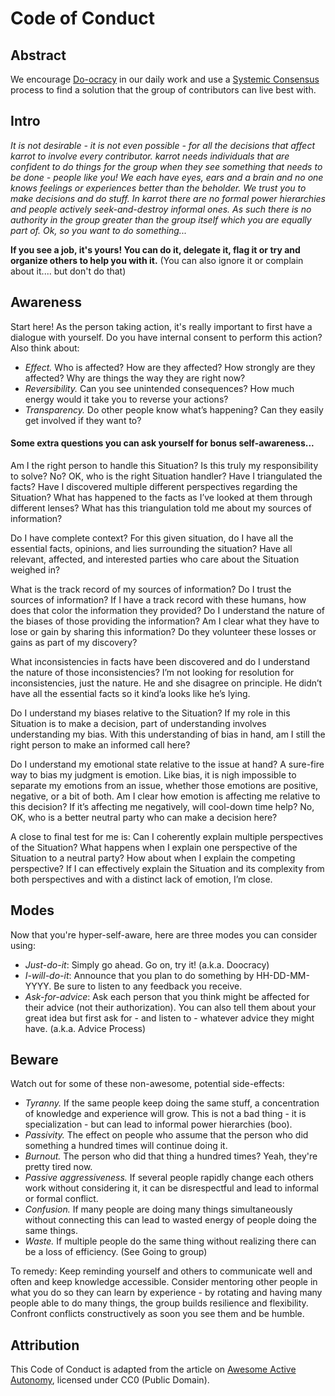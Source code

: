 # Code of Conduct

## Abstract

We encourage [Do-ocracy](https://www.noisebridge.net/wiki/Do-ocracy) in our daily work and use a [Systemic Consensus](https://yunity.atlassian.net/wiki/spaces/YUN/pages/13828248/Systemic+consensus) process to find a solution that the group of contributors can live best with.

## Intro

_It is not desirable - it is not even possible - for all the decisions that affect karrot to involve every contributor. karrot needs individuals that are confident to do things for the group when they see something that needs to be done - people like you! We each have eyes, ears and a brain and no one knows feelings or experiences better than the beholder. We trust you to make decisions and do stuff. In karrot there are no formal power hierarchies and people actively seek-and-destroy informal ones. As such there is no authority in the group greater than the group itself which you are equally part of. Ok, so you want to do something..._

**If you see a job, it's yours! You can do it, delegate it, flag it or try and organize others to help you with it.** (You can also ignore it or complain about it.... but don't do that)

## Awareness

Start here! As the person taking action, it's really important to first have a dialogue with yourself. Do you have internal consent to perform this action? Also think about:

- *Effect.* Who is affected? How are they affected? How strongly are they affected? Why are things the way they are right now?
- *Reversibility.* Can you see unintended consequences? How much energy would it take you to reverse your actions?
- *Transparency.* Do other people know what’s happening? Can they easily get involved if they want to?

#### Some extra questions you can ask yourself for bonus self-awareness...

Am I the right person to handle this Situation? Is this truly my responsibility to solve? No? OK, who is the right Situation handler? Have I triangulated the facts? Have I discovered multiple different perspectives regarding the Situation? What has happened to the facts as I’ve looked at them through different lenses? What has this triangulation told me about my sources of information?

Do I have complete context? For this given situation, do I have all the essential facts, opinions, and lies surrounding the situation? Have all relevant, affected, and interested parties who care about the Situation weighed in?

What is the track record of my sources of information? Do I trust the sources of information? If I have a track record with these humans, how does that color the information they provided? Do I understand the nature of the biases of those providing the information? Am I clear what they have to lose or gain by sharing this information? Do they volunteer these losses or gains as part of my discovery?

What inconsistencies in facts have been discovered and do I understand the nature of those inconsistencies? I’m not looking for resolution for inconsistencies, just the nature. He and she disagree on principle. He didn’t have all the essential facts so it kind’a looks like he’s lying.

Do I understand my biases relative to the Situation? If my role in this Situation is to make a decision, part of understanding involves understanding my bias. With this understanding of bias in hand, am I still the right person to make an informed call here?

Do I understand my emotional state relative to the issue at hand? A sure-fire way to bias my judgment is emotion. Like bias, it is nigh impossible to separate my emotions from an issue, whether those emotions are positive, negative, or a bit of both. Am I clear how emotion is affecting me relative to this decision? If it’s affecting me negatively, will cool-down time help? No, OK, who is a better neutral party who can make a decision here?

A close to final test for me is: Can I coherently explain multiple perspectives of the Situation? What happens when I explain one perspective of the Situation to a neutral party? How about when I explain the competing perspective? If I can effectively explain the Situation and its complexity from both perspectives and with a distinct lack of emotion, I’m close.

## Modes

Now that you're hyper-self-aware, here are three modes you can consider using:

- *Just-do-it*: Simply go ahead. Go on, try it! (a.k.a. Doocracy)
- *I-will-do-it*: Announce that you plan to do something by HH-DD-MM-YYYY. Be sure to listen to any feedback you receive.
- *Ask-for-advice*: Ask each person that you think might be affected for their advice (not their authorization). You can also tell them about your great idea but first ask for - and listen to - whatever advice they might have. (a.k.a. Advice Process)

## Beware

Watch out for some of these non-awesome, potential side-effects:

- *Tyranny.* If the same people keep doing the same stuff, a concentration of knowledge and experience will grow. This is not a bad thing - it is specialization - but can lead to informal power hierarchies (boo).
- *Passivity.* The effect on people who assume that the person who did something a hundred times will continue doing it.
- *Burnout.* The person who did that thing a hundred times? Yeah, they're pretty tired now.
- *Passive aggressiveness.* If several people rapidly change each others work without considering it, it can be disrespectful and lead to informal or formal conflict.
- *Confusion.* If many people are doing many things simultaneously without connecting this can lead to wasted energy of people doing the same things.
- *Waste.* If multiple people do the same thing without realizing there can be a loss of efficiency. (See Going to group)

To remedy: Keep reminding yourself and others to communicate well and often and keep knowledge accessible. Consider mentoring other people in what you do so they can learn by experience - by rotating and having many people able to do many things, the group builds resilience and flexibility. Confront conflicts constructively as soon you see them and be humble.

## Attribution

This Code of Conduct is adapted from the article on [Awesome Active Autonomy][homepage], licensed under CC0 (Public Domain).

[homepage]: https://yunity.atlassian.net/wiki/spaces/YUN/pages/62554163/Awesome+Active+Autonomy
